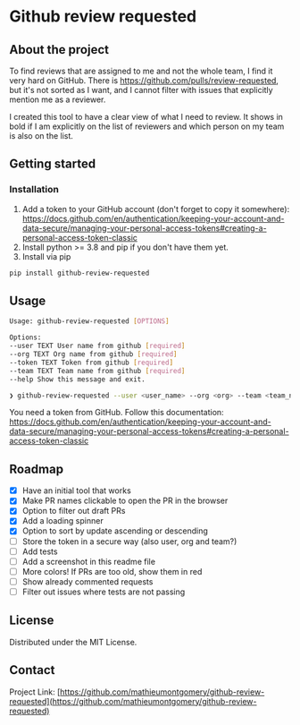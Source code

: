# Github review requested

## About the project
To find reviews that are assigned to me and not the whole team, I find it very hard on GitHub. There is https://github.com/pulls/review-requested, but it's not sorted as I want, and I cannot filter with issues that explicitly mention me as a reviewer.

I created this tool to have a clear view of what I need to review. It shows in bold if I am explicitly on the list of reviewers and which person on my team is also on the list.

## Getting started

### Installation

1. Add a token to your GitHub account (don't forget to copy it somewhere): https://docs.github.com/en/authentication/keeping-your-account-and-data-secure/managing-your-personal-access-tokens#creating-a-personal-access-token-classic
2. Install python >= 3.8 and pip if you don't have them yet.
3. Install via pip
```sh
pip install github-review-requested
```

<!-- USAGE EXAMPLES -->
## Usage
```bash
Usage: github-review-requested [OPTIONS]

Options:
--user TEXT User name from github [required]
--org TEXT Org name from github [required]
--token TEXT Token from github [required]
--team TEXT Team name from github [required]
--help Show this message and exit.

❯ github-review-requested --user <user_name> --org <org> --team <team_name> --token <token>
```

You need a token from GitHub. Follow this documentation: https://docs.github.com/en/authentication/keeping-your-account-and-data-secure/managing-your-personal-access-tokens#creating-a-personal-access-token-classic

<!-- ROADMAP -->
## Roadmap
- [x] Have an initial tool that works
- [x] Make PR names clickable to open the PR in the browser
- [x] Option to filter out draft PRs
- [x] Add a loading spinner
- [x] Option to sort by update ascending or descending
- [ ] Store the token in a secure way (also user, org and team?)
- [ ] Add tests
- [ ] Add a screenshot in this readme file
- [ ] More colors! If PRs are too old, show them in red
- [ ] Show already commented requests
- [ ] Filter out issues where tests are not passing

<!-- LICENSE -->
## License

Distributed under the MIT License.

<!-- CONTACT -->
## Contact
Project Link: [https://github.com/mathieumontgomery/github-review-requested](https://github.com/mathieumontgomery/github-review-requested)

<!-- MARKDOWN LINKS & IMAGES -->
<!-- https://www.markdownguide.org/basic-syntax/#reference-style-links -->